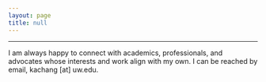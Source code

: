 ```yaml
---
layout: page
title: null
---
```


---

I am always happy to connect with academics, professionals, and advocates whose interests and work align with my own. I can be reached by email, kachang [at] uw.edu.
